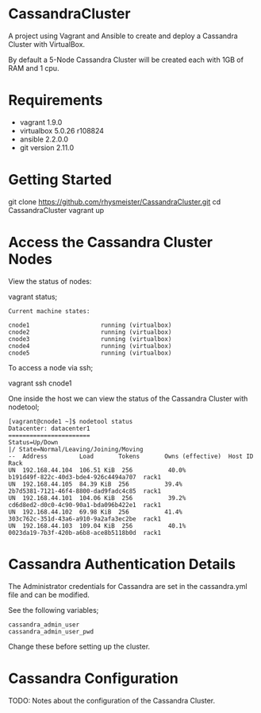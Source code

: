# CassandraCluster
A project using Vagrant and Ansible to create and deploy a Cassandra Cluster with VirtualBox.

By default a 5-Node Cassandra Cluster will be created each with 1GB of RAM and 1 cpu.

Requirements
=============

* vagrant 1.9.0
* virtualbox 5.0.26 r108824
* ansible 2.2.0.0
* git version 2.11.0

Getting Started
================

git clone https://github.com/rhysmeister/CassandraCluster.git
cd CassandraCluster
vagrant up

Access the Cassandra Cluster Nodes
==================================

View the status of nodes:

vagrant status;

```
Current machine states:

cnode1                    running (virtualbox)
cnode2                    running (virtualbox)
cnode3                    running (virtualbox)
cnode4                    running (virtualbox)
cnode5                    running (virtualbox)
```

To access a node via ssh;

vagrant ssh cnode1

One inside the host we can view the status of the Cassandra Cluster with nodetool;

```
[vagrant@cnode1 ~]$ nodetool status
Datacenter: datacenter1
=======================
Status=Up/Down
|/ State=Normal/Leaving/Joining/Moving
--  Address         Load       Tokens       Owns (effective)  Host ID                               Rack
UN  192.168.44.104  106.51 KiB  256          40.0%             b191d49f-822c-40d3-bde4-926c4494a707  rack1
UN  192.168.44.105  84.39 KiB  256          39.4%             2b7d5381-7121-46f4-8800-dad9fadc4c85  rack1
UN  192.168.44.101  104.06 KiB  256          39.2%             cd6d8ed2-d0c0-4c90-90a1-bda096b422e1  rack1
UN  192.168.44.102  69.98 KiB  256          41.4%             303c762c-351d-43a6-a910-9a2afa3ec2be  rack1
UN  192.168.44.103  109.04 KiB  256          40.1%             0023da19-7b3f-420b-a6b8-ace8b5118b0d  rack1
```

Cassandra Authentication Details
================================

The Administrator credentials for Cassandra are set in the cassandra.yml file and can be modified.

See the following variables;

```
cassandra_admin_user
cassandra_admin_user_pwd
```

Change these before setting up the cluster.

Cassandra Configuration
=======================

TODO: Notes about the configuration of the Cassandra Cluster.
